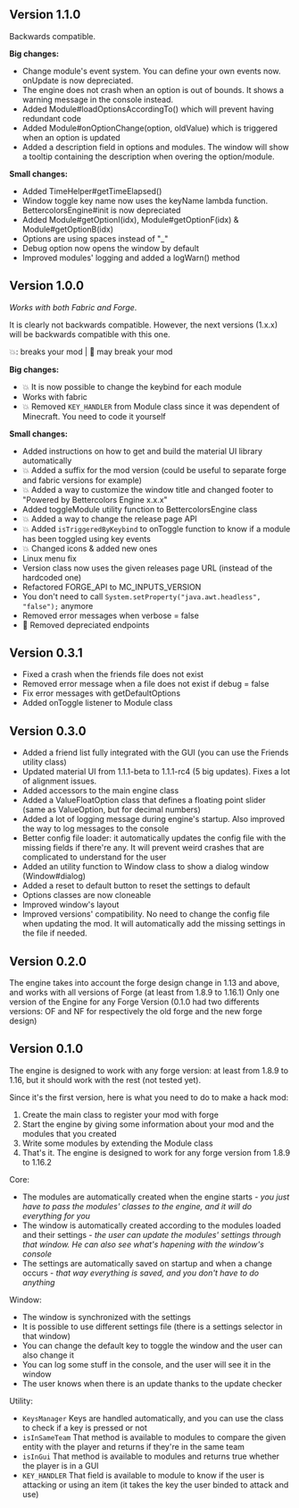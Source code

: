 ## Version 1.1.0

Backwards compatible.

**Big changes:**
- Change module's event system. You can define your own events now. onUpdate is now depreciated.
- The engine does not crash when an option is out of bounds. It shows a warning message in the console instead.
- Added Module#loadOptionsAccordingTo() which will prevent having redundant code
- Added Module#onOptionChange(option, oldValue) which is triggered when an option is updated
- Added a description field in options and modules. The window will show a tooltip containing the description when overing the option/module.

**Small changes:**
- Added TimeHelper#getTimeElapsed()
- Window toggle key name now uses the keyName lambda function. BettercolorsEngine#init is now depreciated
- Added Module#getOptionI(idx), Module#getOptionF(idx) & Module#getOptionB(idx)
- Options are using spaces instead of "_"
- Debug option now opens the window by default
- Improved modules' logging and added a logWarn() method

## Version 1.0.0

*Works with both Fabric and Forge*.

It is clearly not backwards compatible. However, the next
versions (1.x.x) will be backwards compatible with this one.

💥: breaks your mod | 💢 may break your mod

**Big changes:**
- 💥 It is now possible to change the keybind for each module
- Works with fabric
- 💥 Removed `KEY_HANDLER` from Module class since it was dependent of Minecraft. You need to code it yourself

**Small changes:**
- Added instructions on how to get and build the material UI library automatically
- 💥 Added a suffix for the mod version (could be useful to separate forge and fabric versions for example)
- 💥 Added a way to customize the window title and changed footer to "Powered by Bettercolors Engine x.x.x"
- Added toggleModule utility function to BettercolorsEngine class
- 💥 Added a way to change the release page API
- 💥 Added `isTriggeredByKeybind` to onToggle function to know if a module has been toggled using key events
- 💥 Changed icons & added new ones
- Linux menu fix
- Version class now uses the given releases page URL (instead of the hardcoded one)
- Refactored FORGE_API to MC_INPUTS_VERSION
- You don't need to call `System.setProperty("java.awt.headless", "false");` anymore
- Removed error messages when verbose = false
- 💢 Removed depreciated endpoints

## Version 0.3.1

- Fixed a crash when the friends file does not exist
- Removed error message when a file does not exist if debug = false
- Fix error messages with getDefaultOptions
- Added onToggle listener to Module class


## Version 0.3.0
- Added a friend list fully integrated with the GUI (you can use the Friends utility class)
- Updated material UI from 1.1.1-beta to 1.1.1-rc4 (5 big updates). Fixes a lot of alignment issues.
- Added accessors to the main engine class
- Added a ValueFloatOption class that defines a floating point slider (same as ValueOption, but for decimal numbers)
- Added a lot of logging message during engine's startup. Also improved the way to log messages to the console
- Better config file loader: it automatically updates the config file with the missing fields if there're any. It will prevent weird crashes that are complicated to understand for the user
- Added an utility function to Window class to show a dialog window (Window#dialog)
- Added a reset to default button to reset the settings to default
- Options classes are now cloneable
- Improved window's layout
- Improved versions' compatibility. No need to change the config file when updating the mod. It will automatically add the missing settings in the file if needed.

## Version 0.2.0
The engine takes into account the forge design change in 1.13 and above, and works with all versions of Forge (at least from 1.8.9 to 1.16.1)
Only one version of the Engine for any Forge Version (0.1.0 had two differents versions: OF and NF for respectively the old forge and the new forge design)

## Version 0.1.0

The engine is designed to work with any forge version: at least from 1.8.9 to 1.16, but it should work with the rest (not tested yet).

Since it's the first version, here is what you need to do to make a hack mod:
1. Create the main class to register your mod with forge
2. Start the engine by giving some information about your mod and the modules that you created
3. Write some modules by extending the Module class
4. That's it. The engine is designed to work for any forge version from 1.8.9 to 1.16.2

Core:
- The modules are automatically created when the engine starts - *you just have to pass the modules' classes to the engine, and it will do everything for you*
- The window is automatically created according to the modules loaded and their settings - *the user can update the modules' settings through that window. He can also see what's hapening with the window's console*
- The settings are automatically saved on startup and when a change occurs - *that way everything is saved, and you don't have to do anything*

Window:
- The window is synchronized with the settings
- It is possible to use different settings file (there is a settings selector in that window)
- You can change the default key to toggle the window and the user can also change it
- You can log some stuff in the console, and the user will see it in the window
- The user knows when there is an update thanks to the update checker

Utility:
- `KeysManager` Keys are handled automatically, and you can use the class to check if a key is pressed or not
- `isInSameTeam` That method is available to modules to compare the given entity with the player and returns if they're in the same team
- `isInGui` That method is available to modules and returns true whether the player is in a GUI
- `KEY_HANDLER` That field is available to module to know if the user is attacking or using an item (it takes the key the user binded to attack and use)